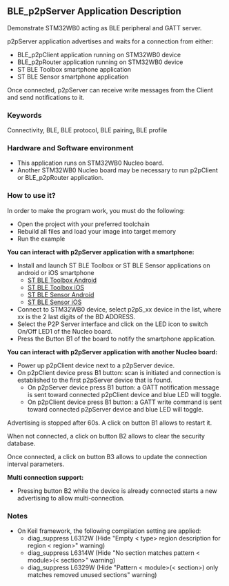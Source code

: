 ## __BLE_p2pServer Application Description__

Demonstrate STM32WB0 acting as BLE peripheral and GATT server.

p2pServer application advertises and waits for a connection from either:

- BLE_p2pClient application running on STM32WB0 device
- BLE_p2pRouter application running on STM32WB0 device
- ST BLE Toolbox smartphone application
- ST BLE Sensor smartphone application

Once connected, p2pServer can receive write messages from the Client and send notifications to it.

### __Keywords__

Connectivity, BLE, BLE protocol, BLE pairing, BLE profile

### __Hardware and Software environment__

  - This application runs on STM32WB0 Nucleo board.
  - Another STM32WB0 Nucleo board may be necessary to run p2pClient or BLE_p2pRouter application.
    
### __How to use it?__

In order to make the program work, you must do the following:

 - Open the project with your preferred toolchain
 - Rebuild all files and load your image into target memory
 - Run the example
 
 __You can interact with p2pServer application with a smartphone:__

 - Install and launch ST BLE Toolbox or ST BLE Sensor applications on android or iOS smartphone
    - <a href="https://play.google.com/store/apps/details?id=com.st.dit.stbletoolbox"> ST BLE Toolbox Android</a>
    - <a href="https://apps.apple.com/us/app/st-ble-toolbox/id1531295550"> ST BLE Toolbox iOS</a>
    - <a href="https://play.google.com/store/apps/details?id=com.st.bluems"> ST BLE Sensor Android</a>
    - <a href="https://apps.apple.com/us/app/st-ble-sensor/id993670214"> ST BLE Sensor iOS</a>
 - Connect to STM32WB0 device, select p2pS_xx device in the list, where xx is the 2 last digits of the BD ADDRESS.
 - Select the P2P Server interface and click on the LED icon to switch On/Off LED1 of the Nucleo board.
 - Press the Button B1 of the board to notify the smartphone application.

 __You can interact with p2pServer application with another Nucleo board:__

 - Power up p2pClient device next to a p2pServer device.
 - On p2pClient device press B1 button: scan is initiated and connection is established to the first p2pServer device that is found.
    - On p2pServer device press B1 button: a GATT notification message is sent toward connected p2pClient device and blue LED will toggle.
    - On p2pClient device press B1 button: a GATT write command is sent toward connected p2pServer device and blue LED will toggle.
 
Advertising is stopped after 60s. A click on button B1 allows to restart it.

When not connected, a click on button B2 allows to clear the security database.

Once connected, a click on button B3 allows to update the connection interval parameters.

__Multi connection support:__

 - Pressing button B2 while the device is already connected starts a new advertising to allow multi-connection. 

### __Notes__
                                            
 - On Keil framework, the following compilation setting are applied:
   - diag_suppress L6312W          (Hide "Empty < type> region description for region < region>" warning)
   - diag_suppress L6314W          (Hide "No section matches pattern < module>(< section>" warning)
   - diag_suppress L6329W          (Hide "Pattern < module>(< section>) only matches removed unused sections" warning)
